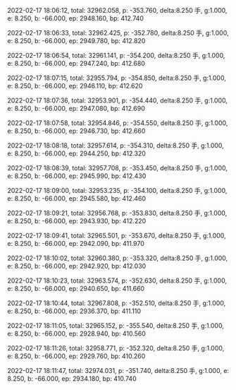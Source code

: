 2022-02-17 18:06:12, total: 32962.058, p: -353.760, delta:8.250 手, g:1.000, e: 8.250, b: -66.000, ep: 2948.160, bp: 412.740

2022-02-17 18:06:33, total: 32962.425, p: -352.780, delta:8.250 手, g:1.000, e: 8.250, b: -66.000, ep: 2949.780, bp: 412.820

2022-02-17 18:06:54, total: 32961.141, p: -354.200, delta:8.250 手, g:1.000, e: 8.250, b: -66.000, ep: 2947.240, bp: 412.680

2022-02-17 18:07:15, total: 32955.794, p: -354.850, delta:8.250 手, g:1.000, e: 8.250, b: -66.000, ep: 2946.110, bp: 412.620

2022-02-17 18:07:36, total: 32953.901, p: -354.440, delta:8.250 手, g:1.000, e: 8.250, b: -66.000, ep: 2947.080, bp: 412.690

2022-02-17 18:07:58, total: 32954.846, p: -354.550, delta:8.250 手, g:1.000, e: 8.250, b: -66.000, ep: 2946.730, bp: 412.660

2022-02-17 18:08:18, total: 32957.614, p: -354.310, delta:8.250 手, g:1.000, e: 8.250, b: -66.000, ep: 2944.250, bp: 412.320

2022-02-17 18:08:39, total: 32957.708, p: -353.450, delta:8.250 手, g:1.000, e: 8.250, b: -66.000, ep: 2945.990, bp: 412.430

2022-02-17 18:09:00, total: 32953.235, p: -354.100, delta:8.250 手, g:1.000, e: 8.250, b: -66.000, ep: 2945.580, bp: 412.460

2022-02-17 18:09:21, total: 32956.768, p: -353.830, delta:8.250 手, g:1.000, e: 8.250, b: -66.000, ep: 2943.930, bp: 412.220

2022-02-17 18:09:41, total: 32965.501, p: -353.670, delta:8.250 手, g:1.000, e: 8.250, b: -66.000, ep: 2942.090, bp: 411.970

2022-02-17 18:10:02, total: 32960.380, p: -353.320, delta:8.250 手, g:1.000, e: 8.250, b: -66.000, ep: 2942.920, bp: 412.030

2022-02-17 18:10:23, total: 32963.574, p: -352.630, delta:8.250 手, g:1.000, e: 8.250, b: -66.000, ep: 2940.650, bp: 411.660

2022-02-17 18:10:44, total: 32967.808, p: -352.510, delta:8.250 手, g:1.000, e: 8.250, b: -66.000, ep: 2936.370, bp: 411.110

2022-02-17 18:11:05, total: 32965.152, p: -355.540, delta:8.250 手, g:1.000, e: 8.250, b: -66.000, ep: 2928.940, bp: 410.560

2022-02-17 18:11:26, total: 32958.771, p: -352.320, delta:8.250 手, g:1.000, e: 8.250, b: -66.000, ep: 2929.760, bp: 410.260

2022-02-17 18:11:47, total: 32974.031, p: -351.740, delta:8.250 手, g:1.000, e: 8.250, b: -66.000, ep: 2934.180, bp: 410.740